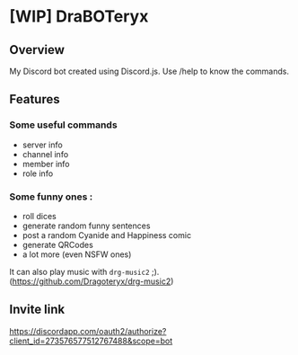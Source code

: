 # [WIP] DraBOTeryx

## Overview
My Discord bot created using Discord.js.
Use /help to know the commands.

## Features
### Some useful commands
* server info
* channel info
* member info
* role info

### Some funny ones :
* roll dices
* generate random funny sentences
* post a random Cyanide and Happiness comic
* generate QRCodes
* a lot more (even NSFW ones)

It can also play music with ``drg-music2`` ;). (https://github.com/Dragoteryx/drg-music2)

## Invite link
https://discordapp.com/oauth2/authorize?client_id=273576577512767488&scope=bot
